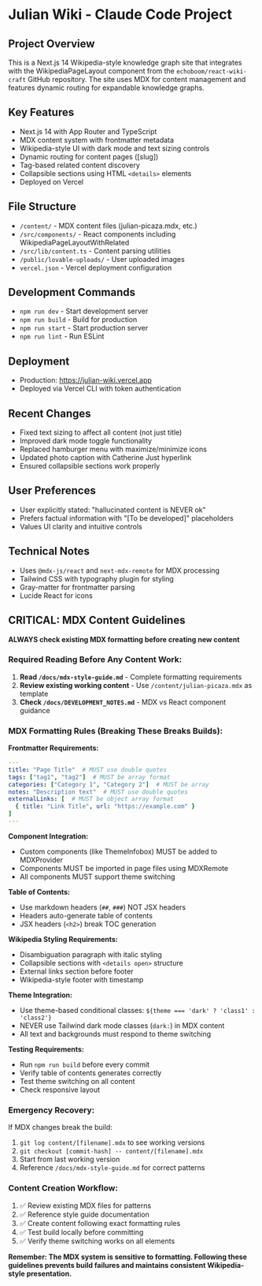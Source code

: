 # Julian Wiki - Claude Code Project

## Project Overview
This is a Next.js 14 Wikipedia-style knowledge graph site that integrates with the WikipediaPageLayout component from the `echoboom/react-wiki-craft` GitHub repository. The site uses MDX for content management and features dynamic routing for expandable knowledge graphs.

## Key Features
- Next.js 14 with App Router and TypeScript
- MDX content system with frontmatter metadata
- Wikipedia-style UI with dark mode and text sizing controls
- Dynamic routing for content pages ([slug])
- Tag-based related content discovery
- Collapsible sections using HTML `<details>` elements
- Deployed on Vercel

## File Structure
- `/content/` - MDX content files (julian-picaza.mdx, etc.)
- `/src/components/` - React components including WikipediaPageLayoutWithRelated
- `/src/lib/content.ts` - Content parsing utilities
- `/public/lovable-uploads/` - User uploaded images
- `vercel.json` - Vercel deployment configuration

## Development Commands
- `npm run dev` - Start development server
- `npm run build` - Build for production
- `npm run start` - Start production server
- `npm run lint` - Run ESLint

## Deployment
- Production: https://julian-wiki.vercel.app
- Deployed via Vercel CLI with token authentication

## Recent Changes
- Fixed text sizing to affect all content (not just title)
- Improved dark mode toggle functionality
- Replaced hamburger menu with maximize/minimize icons
- Updated photo caption with Catherine Just hyperlink
- Ensured collapsible sections work properly

## User Preferences
- User explicitly stated: "hallucinated content is NEVER ok"
- Prefers factual information with "[To be developed]" placeholders
- Values UI clarity and intuitive controls

## Technical Notes
- Uses `@mdx-js/react` and `next-mdx-remote` for MDX processing
- Tailwind CSS with typography plugin for styling
- Gray-matter for frontmatter parsing
- Lucide React for icons

## CRITICAL: MDX Content Guidelines

**ALWAYS check existing MDX formatting before creating new content**

### Required Reading Before Any Content Work:
1. **Read `/docs/mdx-style-guide.md`** - Complete formatting requirements
2. **Review existing working content** - Use `/content/julian-picaza.mdx` as template
3. **Check `/docs/DEVELOPMENT_NOTES.md`** - MDX vs React component guidance

### MDX Formatting Rules (Breaking These Breaks Builds):

**Frontmatter Requirements:**
```yaml
---
title: "Page Title"  # MUST use double quotes
tags: ["tag1", "tag2"]  # MUST be array format
categories: ["Category 1", "Category 2"]  # MUST be array
notes: "Description text"  # MUST use double quotes
externalLinks: [  # MUST be object array format
  { title: "Link Title", url: "https://example.com" }
]
---
```

**Component Integration:**
- Custom components (like ThemeInfobox) MUST be added to MDXProvider
- Components MUST be imported in page files using MDXRemote
- All components MUST support theme switching

**Table of Contents:**
- Use markdown headers (`##`, `###`) NOT JSX headers
- Headers auto-generate table of contents
- JSX headers (`<h2>`) break TOC generation

**Wikipedia Styling Requirements:**
- Disambiguation paragraph with italic styling
- Collapsible sections with `<details open>` structure
- External links section before footer
- Wikipedia-style footer with timestamp

**Theme Integration:**
- Use theme-based conditional classes: `${theme === 'dark' ? 'class1' : 'class2'}`
- NEVER use Tailwind dark mode classes (`dark:`) in MDX content
- All text and backgrounds must respond to theme switching

**Testing Requirements:**
- Run `npm run build` before every commit
- Verify table of contents generates correctly
- Test theme switching on all content
- Check responsive layout

### Emergency Recovery:
If MDX changes break the build:
1. `git log content/[filename].mdx` to see working versions
2. `git checkout [commit-hash] -- content/[filename].mdx`
3. Start from last working version
4. Reference `/docs/mdx-style-guide.md` for correct patterns

### Content Creation Workflow:
1. ✅ Review existing MDX files for patterns
2. ✅ Reference style guide documentation
3. ✅ Create content following exact formatting rules
4. ✅ Test build locally before committing
5. ✅ Verify theme switching works on all elements

**Remember: The MDX system is sensitive to formatting. Following these guidelines prevents build failures and maintains consistent Wikipedia-style presentation.**